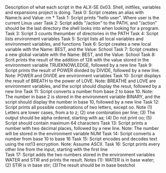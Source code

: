 Description of what each script in the ALX-SE 0x03. Shell, initfiles, variables and expansions project is doing.
Task 0: Script creates an alias with Name:ls and Value: rm *
Task 1: Script prints "hello user". Where user is the current Linux user
Task 2: Script adds "/action" to the PATH, and "/action" should be the last directory the shell looks into when looking for a program.
Task 3: Script 3 counts thenumber of directories in the PATH
Task 4: Script lists environment variables
Task 5: Script lists all local variables and environment variables, and functions
Task 6: Script creates a new local variable with the Name: BEST, and the Value: School
Task 7: Script creates a new global variable with the Name: BEST, and the Value: School
Task 8: Scrit prints the result of the addition of 128 with the value stored in the environment variable TRUEKNOWLEDGE, followed by a new line
Task 9: Script prints the result of POWER divided by DIVIDE, followed by a new line. Note: POWER and DIVIDE are environment variables
Task 10: Script displays the result of BREATH to the power of LOVE. Note: BREATHE and LOVE are environment variables, and the script should display the resut, followed by a new line
Task 11: Script converts a number from base 2 to base 10. Note: The number in base 2 is stored in the environment variable BINARY, and the script should display the number in base 10, followed by a new line
Task 12: Script prints all possible combinations of two letters, except oo. Note (1) Letters are lower cases, from a to z; (2) one combination per line; (3) The output should be alpha ordered, starting with aa; (4) Do not print oo; (5) Script should contain maximum 64 characters
Task 13: Script prints a number with two decimal places, followed by a new line. Note: The number will be stored in the environment variable NUM
Task 14: Script converts a number from base 10 to base 16
Task 15: Script encodes and decodes text using the rot13 encryption. Note: Assume ASCII.
Task 16: Script prints every other line from the input, starting with the first line  
Task 17: Script adds the two numbers stored in the environment variables WATER and STIR and prints the result. Notes (1): WATER is in base water; (2) STIR is in base stir; (3)The result should be in base bestchol
